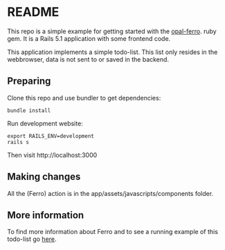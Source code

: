 # README
This repo is a simple example for getting started with the 
[opal-ferro](https://github.com/easydatawarehousing/opal-ferro).
ruby gem. It is a Rails 5.1 application with some frontend code.

This application implements a simple todo-list. This list only resides
in the webbrowser, data is not sent to or saved in the backend.

## Preparing
Clone this repo and use bundler to get dependencies:

    bundle install

Run development website:

    export RAILS_ENV=development
    rails s

Then visit http://localhost:3000

## Making changes
All the (Ferro) action is in the app/assets/javascripts/components
folder.

## More information
To find more information about Ferro and to see a running example
of this todo-list go
[here](https://easydatawarehousing.github.io/ferro/example3).